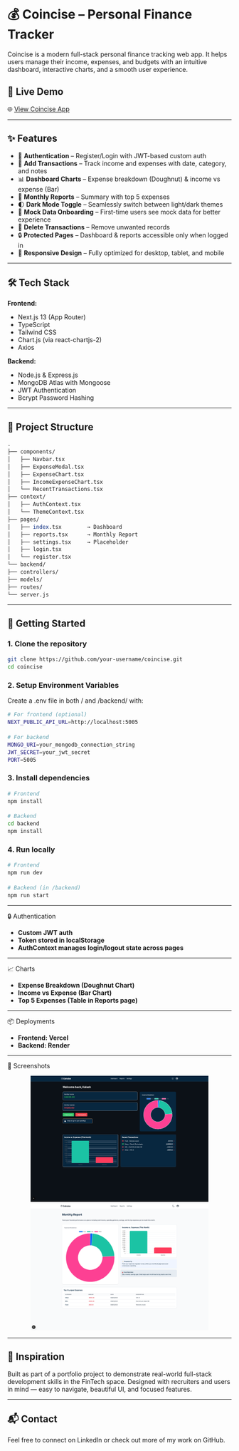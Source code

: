 # 💰 Coincise – Personal Finance Tracker

Coincise is a modern full-stack personal finance tracking web app. It helps users manage their income, expenses, and budgets with an intuitive dashboard, interactive charts, and a smooth user experience.

## 🔗 Live Demo

🌐 [View Coincise App](https://coincise-brown.vercel.app/login)

---

## ✨ Features

- 🔐 **Authentication** – Register/Login with JWT-based custom auth
- 💸 **Add Transactions** – Track income and expenses with date, category, and notes
- 📊 **Dashboard Charts** – Expense breakdown (Doughnut) & income vs expense (Bar)
- 📅 **Monthly Reports** – Summary with top 5 expenses
- 🌓 **Dark Mode Toggle** – Seamlessly switch between light/dark themes
- 🧪 **Mock Data Onboarding** – First-time users see mock data for better experience
- 🧹 **Delete Transactions** – Remove unwanted records
- 🔒 **Protected Pages** – Dashboard & reports accessible only when logged in
- 📱 **Responsive Design** – Fully optimized for desktop, tablet, and mobile

---

## 🛠 Tech Stack

**Frontend:**

- Next.js 13 (App Router)
- TypeScript
- Tailwind CSS
- Chart.js (via react-chartjs-2)
- Axios

**Backend:**

- Node.js & Express.js
- MongoDB Atlas with Mongoose
- JWT Authentication
- Bcrypt Password Hashing

---

## 📂 Project Structure

```perl
.
├── components/
│   ├── Navbar.tsx
│   ├── ExpenseModal.tsx
│   ├── ExpenseChart.tsx
│   ├── IncomeExpenseChart.tsx
│   └── RecentTransactions.tsx
├── context/
│   ├── AuthContext.tsx
│   └── ThemeContext.tsx
├── pages/
│   ├── index.tsx        → Dashboard
│   ├── reports.tsx      → Monthly Report
│   ├── settings.tsx     → Placeholder
│   ├── login.tsx
│   └── register.tsx
└── backend/
├── controllers/
├── models/
├── routes/
└── server.js
```

---

## 🚀 Getting Started

### 1. Clone the repository

```bash
git clone https://github.com/your-username/coincise.git
cd coincise
```

### 2. Setup Environment Variables

Create a .env file in both / and /backend/ with:

```bash
# For frontend (optional)
NEXT_PUBLIC_API_URL=http://localhost:5005

# For backend
MONGO_URI=your_mongodb_connection_string
JWT_SECRET=your_jwt_secret
PORT=5005
```

### 3. Install dependencies

```bash
# Frontend
npm install

# Backend
cd backend
npm install
```

### 4. Run locally

```bash
# Frontend
npm run dev

# Backend (in /backend)
npm run start
```

---

🔒 Authentication

- **Custom JWT auth**
- **Token stored in localStorage**
- **AuthContext manages login/logout state across pages**

---

📈 Charts

- **Expense Breakdown (Doughnut Chart)**
- **Income vs Expense (Bar Chart)**
- **Top 5 Expenses (Table in Reports page)**

---

📦 Deployments

- **Frontend: Vercel**
- **Backend: Render**

---

📸 Screenshots

<p align="center">
  <img src="./public/screenshot1.png" alt="Dashboard" width="400"/>
  <img src="./public/screenshot2.png" alt="Reports" width="400"/>
</p>

---

## 🧠 Inspiration

Built as part of a portfolio project to demonstrate real-world full-stack development skills in the FinTech space. Designed with recruiters and users in mind — easy to navigate, beautiful UI, and focused features.

---

## 📬 Contact

Feel free to connect on LinkedIn or check out more of my work on GitHub.

